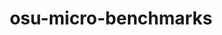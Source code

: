 ---
title: "osu-micro-benchmarks"
layout: cache
categories: [package, develop-2024-11-24]
meta: {"versions": ["7.5"], "compilers": ["gcc@=7.3.1"], "oss": ["amzn2"], "platforms": ["linux"], "targets": ["aarch64", "neoverse_n1", "x86_64_v3"], "stacks": ["aws-isc", "aws-isc-aarch64", "root"], "num_specs": 3, "num_specs_by_stack": {"aws-isc-aarch64": 2, "root": 3, "aws-isc": 1}}
spec_details: [{"hash": "qclkyew4vkxocnhrr6avssgcuz3mehw6", "compiler": "gcc@=7.3.1", "versions": ["7.5"], "os": "amzn2", "platform": "linux", "target": "aarch64", "variants": ["build_system=autotools", "~cuda", "~graphing", "~papi", "~rocm"], "stacks": ["aws-isc-aarch64", "root"], "size": "-", "tarball": "https://binaries.spack.io/develop-2024-11-24/build_cache/linux-amzn2-aarch64/gcc-7.3.1/osu-micro-benchmarks-7.5/linux-amzn2-aarch64-gcc-7.3.1-osu-micro-benchmarks-7.5-qclkyew4vkxocnhrr6avssgcuz3mehw6.spack"}, {"hash": "rzyfyxyedyebbj24kqwvpnvvfpwdtv2r", "compiler": "gcc@=7.3.1", "versions": ["7.5"], "os": "amzn2", "platform": "linux", "target": "neoverse_n1", "variants": ["build_system=autotools", "~cuda", "~graphing", "~papi", "~rocm"], "stacks": ["aws-isc-aarch64", "root"], "size": "-", "tarball": "https://binaries.spack.io/develop-2024-11-24/build_cache/linux-amzn2-neoverse_n1/gcc-7.3.1/osu-micro-benchmarks-7.5/linux-amzn2-neoverse_n1-gcc-7.3.1-osu-micro-benchmarks-7.5-rzyfyxyedyebbj24kqwvpnvvfpwdtv2r.spack"}, {"hash": "4ow7fnnrtohhhnd4se5tcbv4tyhav5sq", "compiler": "gcc@=7.3.1", "versions": ["7.5"], "os": "amzn2", "platform": "linux", "target": "x86_64_v3", "variants": ["build_system=autotools", "~cuda", "~graphing", "~papi", "~rocm"], "stacks": ["aws-isc", "root"], "size": "-", "tarball": "https://binaries.spack.io/develop-2024-11-24/build_cache/linux-amzn2-x86_64_v3/gcc-7.3.1/osu-micro-benchmarks-7.5/linux-amzn2-x86_64_v3-gcc-7.3.1-osu-micro-benchmarks-7.5-4ow7fnnrtohhhnd4se5tcbv4tyhav5sq.spack"}]
---